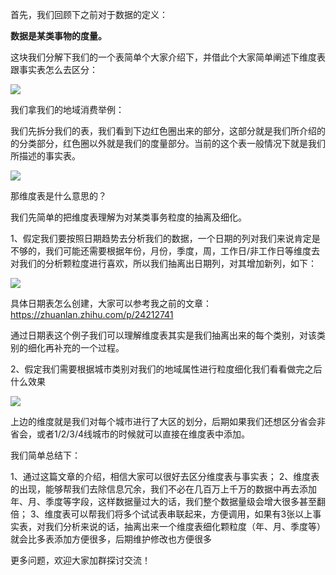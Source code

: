 首先，我们回顾下之前对于数据的定义：

**数据是某类事物的度量。**

这块我们分解下我们的一个表简单个大家介绍下，并借此个大家简单阐述下维度表跟事实表怎么去区分：

![](http://oqg2zro8s.bkt.clouddn.com/18-1-19/76451435.jpg)

我们拿我们的地域消费举例：

我们先拆分我们的表，我们看到下边红色圈出来的部分，这部分就是我们所介绍的的分类部分，红色圈以外就是我们的度量部分。当前的这个表一般情况下就是我们所描述的事实表。

![](http://oqg2zro8s.bkt.clouddn.com/18-1-19/60040467.jpg)

那维度表是什么意思的？

我们先简单的把维度表理解为对某类事务粒度的抽离及细化。

1、假定我们要按照日期趋势去分析我们的数据，一个日期的列对我们来说肯定是不够的，我们可能还需要根据年份，月份，季度，周，工作日/非工作日等维度去对我们的分析颗粒度进行喜欢，所以我们抽离出日期列，对其增加新列，如下：

![](http://oqg2zro8s.bkt.clouddn.com/18-1-19/34833888.jpg)

具体日期表怎么创建，大家可以参考我之前的文章：
https://zhuanlan.zhihu.com/p/24212741

通过日期表这个例子我们可以理解维度表其实是我们抽离出来的每个类别，对该类别的细化再补充的一个过程。

2、假定我们需要根据城市类别对我们的地域属性进行粒度细化我们看看做完之后什么效果

![](http://oqg2zro8s.bkt.clouddn.com/18-1-19/20923762.jpg)

上边的维度就是我们对每个城市进行了大区的划分，后期如果我们还想区分省会非省会，或者1/2/3/4线城市的时候就可以直接在维度表中添加。

我们简单总结下：

1、通过这篇文章的介绍，相信大家可以很好去区分维度表与事实表；
2、维度表的出现，能够帮我们去除信息冗余，我们不必在几百万上千万的数据中再去添加年、月、季度等字段，这样数据量过大的话，我们整个数据量级会增大很多甚至翻倍；
3、维度表可以帮我们将多个试试表串联起来，方便调用，如果有3张以上事实表，对我们分析来说的话，抽离出来一个维度表细化颗粒度（年、月、季度等）就会比多表添加方便很多，后期维护修改也方便很多

更多问题，欢迎大家加群探讨交流！
